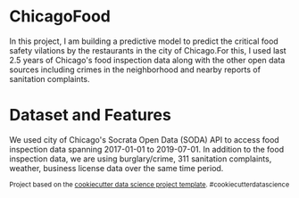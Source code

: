 ChicagoFood
===================

In this project, I am building a predictive model to predict the critical food safety vilations by the restaurants in the city of Chicago.For this, I used last 2.5 years of Chicago's food inspection data along with the other open data sources including crimes in the neighborhood and nearby reports of sanitation complaints.

Dataset and Features
=====================
We used city of Chicago's Socrata Open Data (SODA) API to access food inspection data spanning 2017-01-01 to 2019-07-01. In addition to the food inspection data, we are using burglary/crime, 311 sanitation complaints, weather, business license data over the same time period.



<p><small>Project based on the <a target="_blank" href="https://drivendata.github.io/cookiecutter-data-science/">cookiecutter data science project template</a>. #cookiecutterdatascience</small></p>
